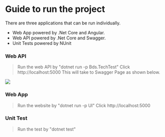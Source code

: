# Guide to run the project

There are three applications that can be run individually. 
* Web App powered by .Net Core and Angular.
* Web API powered by .Net Core and Swagger.
* Unit Tests powered by NUnit

### Web API

> Run the web API by "dotnet run -p Bds.TechTest"
> Click http://localhost:5000
> This will take to Swagger Page as shown below.

![](UsingTheWebAPI.gif)


### Web App

> Run the website by "dotnet run -p UI"
> Click http://localhost:5000



### Unit Test

> Run the test by "dotnet test"

